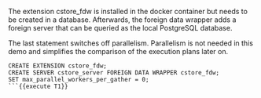 The extension cstore_fdw is installed in the docker container but needs to be created in a database. Afterwards, the foreign data wrapper adds a foreign server that can be queried as the local PostgreSQL database.

The last statement switches off parallelism. Parallelism is not needed in this demo and simplifies the comparison of the execution plans later on.

```
CREATE EXTENSION cstore_fdw;
CREATE SERVER cstore_server FOREIGN DATA WRAPPER cstore_fdw;
SET max_parallel_workers_per_gather = 0;
```{{execute T1}}